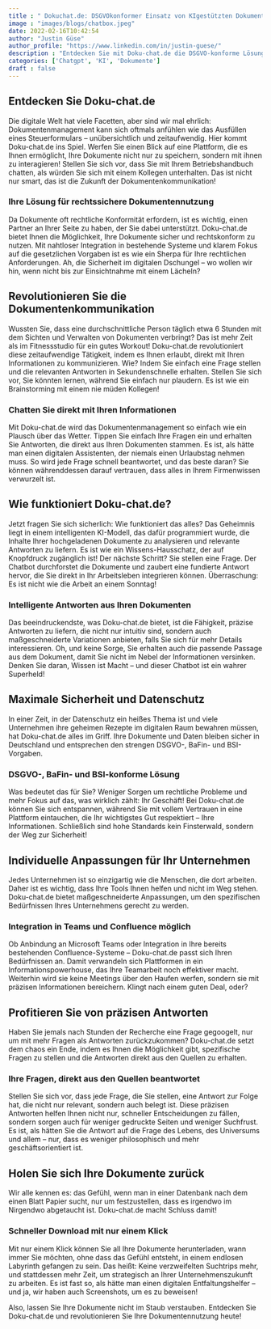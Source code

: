 ```yaml
---
title : " Dokuchat.de: DSGVOkonformer Einsatz von KIgestützten Dokumentenchats"
image : "images/blogs/chatbox.jpeg"
date: 2022-02-16T10:42:54
author: "Justin Güse"
author_profile: "https://www.linkedin.com/in/justin-guese/"
description : "Entdecken Sie mit Doku-chat.de die DSGVO-konforme Lösung für KI-gestützte Dokumentenchats. Fragen Sie Ihre Dokumente, erhalten Sie präzise Antworten – alles sicher in Deutschland!"
categories: ['Chatgpt', 'KI', 'Dokumente']
draft : false
---
```


## Entdecken Sie Doku-chat.de  

Die digitale Welt hat viele Facetten, aber sind wir mal ehrlich: Dokumentenmanagement kann sich oftmals anfühlen wie das Ausfüllen eines Steuerformulars – unübersichtlich und zeitaufwendig. Hier kommt Doku-chat.de ins Spiel. Werfen Sie einen Blick auf eine Plattform, die es Ihnen ermöglicht, Ihre Dokumente nicht nur zu speichern, sondern mit ihnen zu interagieren! Stellen Sie sich vor, dass Sie mit Ihrem Betriebshandbuch chatten, als würden Sie sich mit einem Kollegen unterhalten. Das ist nicht nur smart, das ist die Zukunft der Dokumentenkommunikation! 

### Ihre Lösung für rechtssichere Dokumentennutzung  

Da Dokumente oft rechtliche Konformität erfordern, ist es wichtig, einen Partner an Ihrer Seite zu haben, der Sie dabei unterstützt. Doku-chat.de bietet Ihnen die Möglichkeit, Ihre Dokumente sicher und rechtskonform zu nutzen. Mit nahtloser Integration in bestehende Systeme und klarem Fokus auf die gesetzlichen Vorgaben ist es wie ein Sherpa für Ihre rechtlichen Anforderungen. Ah, die Sicherheit im digitalen Dschungel – wo wollen wir hin, wenn nicht bis zur Einsichtnahme mit einem Lächeln?

## Revolutionieren Sie die Dokumentenkommunikation  

Wussten Sie, dass eine durchschnittliche Person täglich etwa 6 Stunden mit dem Sichten und Verwalten von Dokumenten verbringt? Das ist mehr Zeit als im Fitnessstudio für ein gutes Workout! Doku-chat.de revolutioniert diese zeitaufwendige Tätigkeit, indem es Ihnen erlaubt, direkt mit Ihren Informationen zu kommunizieren. Wie? Indem Sie einfach eine Frage stellen und die relevanten Antworten in Sekundenschnelle erhalten. Stellen Sie sich vor, Sie könnten lernen, während Sie einfach nur plaudern. Es ist wie ein Brainstorming mit einem nie müden Kollegen!

### Chatten Sie direkt mit Ihren Informationen  

Mit Doku-chat.de wird das Dokumentenmanagement so einfach wie ein Plausch über das Wetter. Tippen Sie einfach Ihre Fragen ein und erhalten Sie Antworten, die direkt aus Ihren Dokumenten stammen. Es ist, als hätte man einen digitalen Assistenten, der niemals einen Urlaubstag nehmen muss. So wird jede Frage schnell beantwortet, und das beste daran? Sie können währenddessen darauf vertrauen, dass alles in Ihrem Firmenwissen verwurzelt ist.

## Wie funktioniert Doku-chat.de?  

Jetzt fragen Sie sich sicherlich: Wie funktioniert das alles? Das Geheimnis liegt in einem intelligenten KI-Modell, das dafür programmiert wurde, die Inhalte Ihrer hochgeladenen Dokumente zu analysieren und relevante Antworten zu liefern. Es ist wie ein Wissens-Hausschatz, der auf Knopfdruck zugänglich ist! Der nächste Schritt? Sie stellen eine Frage. Der Chatbot durchforstet die Dokumente und zaubert eine fundierte Antwort hervor, die Sie direkt in Ihr Arbeitsleben integrieren können. Überraschung: Es ist nicht wie die Arbeit an einem Sonntag!

### Intelligente Antworten aus Ihren Dokumenten  

Das beeindruckendste, was Doku-chat.de bietet, ist die Fähigkeit, präzise Antworten zu liefern, die nicht nur intuitiv sind, sondern auch maßgeschneiderte Variationen anbieten, falls Sie sich für mehr Details interessieren. Oh, und keine Sorge, Sie erhalten auch die passende Passage aus dem Dokument, damit Sie nicht im Nebel der Informationen versinken. Denken Sie daran, Wissen ist Macht – und dieser Chatbot ist ein wahrer Superheld!

## Maximale Sicherheit und Datenschutz  

In einer Zeit, in der Datenschutz ein heißes Thema ist und viele Unternehmen ihre geheimen Rezepte im digitalen Raum bewahren müssen, hat Doku-chat.de alles im Griff. Ihre Dokumente und Daten bleiben sicher in Deutschland und entsprechen den strengen DSGVO-, BaFin- und BSI-Vorgaben. 

### DSGVO-, BaFin- und BSI-konforme Lösung  

Was bedeutet das für Sie? Weniger Sorgen um rechtliche Probleme und mehr Fokus auf das, was wirklich zählt: Ihr Geschäft! Bei Doku-chat.de können Sie sich entspannen, während Sie mit vollem Vertrauen in eine Plattform eintauchen, die Ihr wichtigstes Gut respektiert – Ihre Informationen. Schließlich sind hohe Standards kein Finsterwald, sondern der Weg zur Sicherheit!

## Individuelle Anpassungen für Ihr Unternehmen  

Jedes Unternehmen ist so einzigartig wie die Menschen, die dort arbeiten. Daher ist es wichtig, dass Ihre Tools Ihnen helfen und nicht im Weg stehen. Doku-chat.de bietet maßgeschneiderte Anpassungen, um den spezifischen Bedürfnissen Ihres Unternehmens gerecht zu werden. 

### Integration in Teams und Confluence möglich  

Ob Anbindung an Microsoft Teams oder Integration in Ihre bereits bestehenden Confluence-Systeme – Doku-chat.de passt sich Ihren Bedürfnissen an. Damit verwandeln sich Plattformen in ein Informationspowerhouse, das Ihre Teamarbeit noch effektiver macht. Weiterhin wird sie keine Meetings über den Haufen werfen, sondern sie mit präzisen Informationen bereichern. Klingt nach einem guten Deal, oder?

## Profitieren Sie von präzisen Antworten  

Haben Sie jemals nach Stunden der Recherche eine Frage gegoogelt, nur um mit mehr Fragen als Antworten zurückzukommen? Doku-chat.de setzt dem chaos ein Ende, indem es Ihnen die Möglichkeit gibt, spezifische Fragen zu stellen und die Antworten direkt aus den Quellen zu erhalten. 

### Ihre Fragen, direkt aus den Quellen beantwortet  

Stellen Sie sich vor, dass jede Frage, die Sie stellen, eine Antwort zur Folge hat, die nicht nur relevant, sondern auch belegt ist. Diese präzisen Antworten helfen Ihnen nicht nur, schneller Entscheidungen zu fällen, sondern sorgen auch für weniger gedruckte Seiten und weniger Suchfrust. Es ist, als hätten Sie die Antwort auf die Frage des Lebens, des Universums und allem – nur, dass es weniger philosophisch und mehr geschäftsorientiert ist.

## Holen Sie sich Ihre Dokumente zurück  

Wir alle kennen es: das Gefühl, wenn man in einer Datenbank nach dem einen Blatt Papier sucht, nur um festzustellen, dass es irgendwo im Nirgendwo abgetaucht ist. Doku-chat.de macht Schluss damit!

### Schneller Download mit nur einem Klick  

Mit nur einem Klick können Sie all Ihre Dokumente herunterladen, wann immer Sie möchten, ohne dass das Gefühl entsteht, in einem endlosen Labyrinth gefangen zu sein. Das heißt: Keine verzweifelten Suchtrips mehr, und stattdessen mehr Zeit, um strategisch an Ihrer Unternehmenszukunft zu arbeiten. Es ist fast so, als hätte man einen digitalen Entfaltungshelfer – und ja, wir haben auch Screenshots, um es zu beweisen! 

Also, lassen Sie Ihre Dokumente nicht im Staub verstauben. Entdecken Sie Doku-chat.de und revolutionieren Sie Ihre Dokumentennutzung heute!